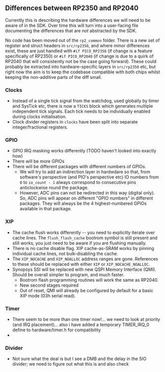 ## Differences between RP2350 and RP2040

Currently this is describing the hardware differences we will need to be aware of in the SDK. Over time this will turn into a user-facing file documenting the differences that are *not* abstracted by the SDK.

No code has been moved out of the `rp2_common` folder. There is a new set of register and struct headers in `src/rp2350`, and where minor differences exist, these are just handled with `#if PICO_RP2350` (if change is a feature specifically of RP2350) or `#if PICO_RP2040` (if change is due to a quirk of RP2040 that will consistently not be the case going forward). These could probably be extracted into hardware-specific layers in `src/rp2350` etc, but right now the aim is to keep the codebase compatible with both chips whilst keeping the non-additive parts of the diff small.

### Clocks
 
- Instead of a single tick signal from the watchdog, used globally by timer and SysTick etc, there is now a `TICKS` block which generates multiple independent tick signals. Each tick needs to be individually enabled during clocks initialisation.
- Clock divider registers in `clocks` have been split into separate integer/fractional registers.

### GPIO

- GPIO IRQ masking works differently (TODO haven't looked into exactly how)
- There will be more GPIOs
- There will be different packages with different numbers of GPIOs.
	- We will try to add an indirection layer in hardwdare so that, from software's perspective (and PIO's perspective etc) IO numbers from `0` to `io_count - 1` always correspond to consecutive pins anticlockwise round the package.
	- However, ADC pins can not be redirected in this way (digital only). So, ADC pins will appear on different "GPIO numbers" in different packages. They will always be the 4 highest-numbered GPIOs available in that package.

### XIP

- The cache flush works differently -- you need to explicitly iterate over cache lines. The `flush_flash_cache` bootrom symbol is still present and still works, you just need to be aware if you are flushing manually.
- There is no cache disable flag. XIP cache-as-SRAM works by pinning individual cache lines, not bulk-disabling the cache.
- The `XIP_NOCACHE` and `XIP_NOALLOC` address ranges are gone. References to these should be replaced with either `XIP` or `XIP_NOCACHE_NOALLOC`.
- Synopsys SSI will be replaced with new QSPI Memory Interface (QMI). Should be overall simpler to program, and much faster.
    - Bootrom flash programming routines will work the same as RP2040.
    - New second stages required
    - Out of reset, QMI will already be configured by default for a basic XIP mode (03h serial read).

### Timer

- There seem to be more than one timer now!... we need to look at priority (and IRQ placement)... also i have added a temporary TIMER_IRQ_0 define to hardware/timer.h for compatibility
- 
### Divider
- Not sure what the deal is but I see a DMB and the delay in the SIO divider; we need to figure out what this is and also check